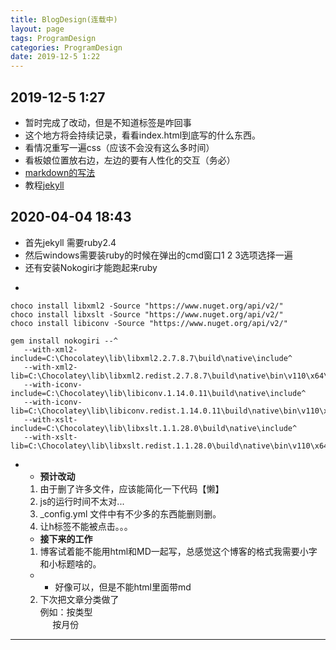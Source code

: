 ```yaml
---
title: BlogDesign(连载中)
layout: page
tags: ProgramDesign
categories: ProgramDesign
date: 2019-12-5 1:22
---
```

## __2019-12-5 1:27__
- 暂时完成了改动，但是不知道标签是咋回事
- 这个地方将会持续记录，看看index.html到底写的什么东西。
- 看情况重写一遍css（应该不会没有这么多时间）
- 看板娘位置放右边，左边的要有人性化的交互（务必）
- [markdown的写法](https://www.runoob.com/markdown/md-link.html)
- 教程[jekyll](https://www.youtube.com/watch?v=T1itpPvFWHI&list=PLLAZ4kZ9dFpOPV5C5Ay0pHaa0RJFhcmcB)
## __2020-04-04 18:43__
- 首先jekyll 需要ruby2.4
- 然后windows需要装ruby的时候在弹出的cmd窗口1 2 3选项选择一遍
- 还有安装Nokogiri才能跑起来ruby
- > 
```
choco install libxml2 -Source "https://www.nuget.org/api/v2/"
choco install libxslt -Source "https://www.nuget.org/api/v2/"
choco install libiconv -Source "https://www.nuget.org/api/v2/"
```
```
gem install nokogiri --^
   --with-xml2-include=C:\Chocolatey\lib\libxml2.2.7.8.7\build\native\include^
   --with-xml2-lib=C:\Chocolatey\lib\libxml2.redist.2.7.8.7\build\native\bin\v110\x64\Release\dynamic\cdecl^
   --with-iconv-include=C:\Chocolatey\lib\libiconv.1.14.0.11\build\native\include^
   --with-iconv-lib=C:\Chocolatey\lib\libiconv.redist.1.14.0.11\build\native\bin\v110\x64\Release\dynamic\cdecl^
   --with-xslt-include=C:\Chocolatey\lib\libxslt.1.1.28.0\build\native\include^
   --with-xslt-lib=C:\Chocolatey\lib\libxslt.redist.1.1.28.0\build\native\bin\v110\x64\Release\dynamic
```
- 
    - __预计改动__
    1. 由于删了许多文件，应该能简化一下代码【懒】
    2. js的运行时间不太对...
    3. _config.yml 文件中有不少多的东西能删则删。
    4. 让h标签不能被点击。。。
    - __接下来的工作__
    1. 博客试着能不能用html和MD一起写，总感觉这个博客的格式我需要小字和小标题啥的。
    - - 好像可以，但是不能html里面带md
    2. 下次把文章分类做了<br/>例如：按类型<br/>&nbsp;&nbsp;&nbsp;&nbsp;&nbsp;按月份
<hr/>
